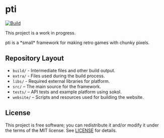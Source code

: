# pti

[![Build](/../../actions/workflows/main.yml/badge.svg)](/../../actions/workflows/main.yml)

This project is a work in progress.

pti is a \*small\* framework for making retro games with chunky pixels.

## Repository Layout

*   `build/` - Intermediate files and other build output. 
*   `extra/` - Files used during the build process.
*   `libs/` - Required external libraries for platform.
*   `src/` – The main source for the framework.
*   `tests/` – API tests and example platform using sokol.
*   `website/` – Scripts and resources used for building the website.


## License

This project is free software; you can redistribute it and/or modify it under the terms of the MIT license.
See [LICENSE](LICENSE) for details.